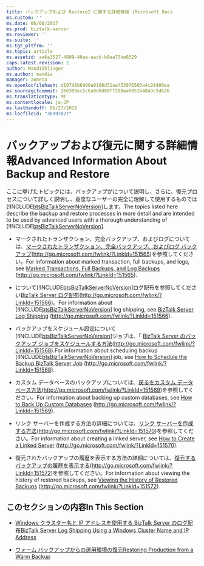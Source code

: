 ```yaml
---
title: バックアップおよび Restore2 に関する詳細情報 |Microsoft Docs
ms.custom: ''
ms.date: 06/08/2017
ms.prod: biztalk-server
ms.reviewer: ''
ms.suite: ''
ms.tgt_pltfrm: ''
ms.topic: article
ms.assetid: aa6a3527-4889-40ae-aacb-b8ea75be0329
caps.latest.revision: 2
author: MandiOhlinger
ms.author: mandia
manager: anneta
ms.openlocfilehash: d197d8b6990a8106d51aaf53976503a4c28480ea
ms.sourcegitcommit: 266308ec5c6a9d8d80ff298ee6051b4843c5d626
ms.translationtype: MT
ms.contentlocale: ja-JP
ms.lasthandoff: 06/27/2018
ms.locfileid: "36997027"
---
```

# <a name="advanced-information-about-backup-and-restore"></a><span data-ttu-id="50343-102">バックアップおよび復元に関する詳細情報</span><span class="sxs-lookup"><span data-stu-id="50343-102">Advanced Information About Backup and Restore</span></span>
<span data-ttu-id="50343-103">ここに挙げたトピックには、バックアップがについて説明し、さらに、復元プロセスについて詳しく説明し、高度なユーザーの完全に理解して使用するものでは[!INCLUDE[btsBizTalkServerNoVersion](../includes/btsbiztalkservernoversion-md.md)]します。</span><span class="sxs-lookup"><span data-stu-id="50343-103">The topics listed here describe the backup and restore processes in more detail and are intended to be used by advanced users with a thorough understanding of [!INCLUDE[btsBizTalkServerNoVersion](../includes/btsbiztalkservernoversion-md.md)].</span></span>  
  
- <span data-ttu-id="50343-104">マークされたトランザクション、完全バックアップ、およびログについては、[マークされたトランザクション、完全バックアップ、およびログ バックアップ](http://go.microsoft.com/fwlink/?LinkId=151565)(http://go.microsoft.com/fwlink/?LinkId=151565)を参照してください。</span><span class="sxs-lookup"><span data-stu-id="50343-104">For information about marked transaction, full backups, and logs, see [Marked Transactions, Full Backups, and Log Backups](http://go.microsoft.com/fwlink/?LinkId=151565) (http://go.microsoft.com/fwlink/?LinkId=151565).</span></span>  
  
- <span data-ttu-id="50343-105">について[!INCLUDE[btsBizTalkServerNoVersion](../includes/btsbiztalkservernoversion-md.md)]ログ配布を参照してください[BizTalk Server ログ配布](http://go.microsoft.com/fwlink/?LinkId=151566)(<http://go.microsoft.com/fwlink/?LinkId=151566>)。</span><span class="sxs-lookup"><span data-stu-id="50343-105">For information about [!INCLUDE[btsBizTalkServerNoVersion](../includes/btsbiztalkservernoversion-md.md)] log shipping, see [BizTalk Server Log Shipping](http://go.microsoft.com/fwlink/?LinkId=151566) (<http://go.microsoft.com/fwlink/?LinkId=151566>).</span></span>  
  
- <span data-ttu-id="50343-106">バックアップをスケジュール設定について[!INCLUDE[btsBizTalkServerNoVersion](../includes/btsbiztalkservernoversion-md.md)]ジョブは、「 [BizTalk Server のバックアップ ジョブをスケジュールする方法](http://go.microsoft.com/fwlink/?LinkId=151568)(<http://go.microsoft.com/fwlink/?LinkId=151568>).</span><span class="sxs-lookup"><span data-stu-id="50343-106">For information about scheduling backup [!INCLUDE[btsBizTalkServerNoVersion](../includes/btsbiztalkservernoversion-md.md)] job, see [How to Schedule the Backup BizTalk Server Job](http://go.microsoft.com/fwlink/?LinkId=151568) (<http://go.microsoft.com/fwlink/?LinkId=151568>).</span></span>  
  
- <span data-ttu-id="50343-107">カスタム データベースのバックアップについては、[戻るをカスタム データベース方法](http://go.microsoft.com/fwlink/?LinkId=151569)(http://go.microsoft.com/fwlink/?LinkId=151569)を参照してください。</span><span class="sxs-lookup"><span data-stu-id="50343-107">For information about backing up custom databases, see [How to Back Up Custom Databases](http://go.microsoft.com/fwlink/?LinkId=151569) (http://go.microsoft.com/fwlink/?LinkId=151569).</span></span>  
  
- <span data-ttu-id="50343-108">リンク サーバーを作成する方法の詳細については、[リンク サーバーを作成する方法](http://go.microsoft.com/fwlink/?LinkId=151570)(http://go.microsoft.com/fwlink/?LinkId=151570)を参照してください。</span><span class="sxs-lookup"><span data-stu-id="50343-108">For information about creating a linked server, see [How to Create a Linked Server](http://go.microsoft.com/fwlink/?LinkId=151570) (http://go.microsoft.com/fwlink/?LinkId=151570).</span></span>  
  
- <span data-ttu-id="50343-109">復元されたバックアップの履歴を表示する方法の詳細については、[復元するバックアップの履歴を表示する](http://go.microsoft.com/fwlink/?LinkId=151572)(http://go.microsoft.com/fwlink/?LinkId=151572)を参照してください。</span><span class="sxs-lookup"><span data-stu-id="50343-109">For information about viewing the history of restored backups, see [Viewing the History of Restored Backups](http://go.microsoft.com/fwlink/?LinkId=151572) (http://go.microsoft.com/fwlink/?LinkId=151572).</span></span>  
  
## <a name="in-this-section"></a><span data-ttu-id="50343-110">このセクションの内容</span><span class="sxs-lookup"><span data-stu-id="50343-110">In This Section</span></span>  
  
-   [<span data-ttu-id="50343-111">Windows クラスター名と IP アドレスを使用する BizTalk Server のログ配布</span><span class="sxs-lookup"><span data-stu-id="50343-111">BizTalk Server Log Shipping Using a Windows Cluster Name and IP Address</span></span>](../technical-guides/biztalk-server-log-shipping-using-a-windows-cluster-name-and-ip-address.md)  
  
-   [<span data-ttu-id="50343-112">ウォーム バックアップからの運用環境の復元</span><span class="sxs-lookup"><span data-stu-id="50343-112">Restoring Production from a Warm Backup</span></span>](../technical-guides/restoring-production-from-a-warm-backup.md)